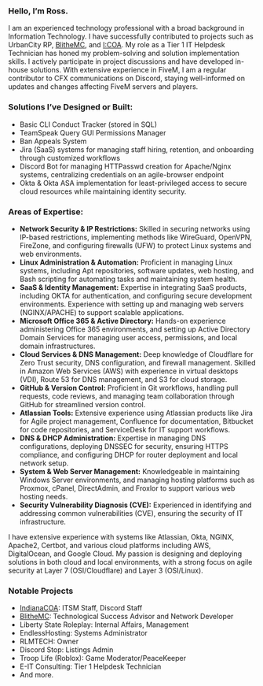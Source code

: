 ### Hello, I’m Ross.

I am an experienced technology professional with a broad background in Information Technology. I have successfully contributed to projects such as UrbanCity RP, [BlitheMC](https://blithemc.co), and [I:COA](https://indianacoa.com/team). My role as a Tier 1 IT Helpdesk Technician has honed my problem-solving and solution implementation skills. I actively participate in project discussions and have developed in-house solutions. With extensive experience in FiveM, I am a regular contributor to CFX communications on Discord, staying well-informed on updates and changes affecting FiveM servers and players.

### Solutions I’ve Designed or Built:
- Basic CLI Conduct Tracker (stored in SQL)
- TeamSpeak Query GUI Permissions Manager
- Ban Appeals System
- Jira (SaaS) systems for managing staff hiring, retention, and onboarding through customized workflows
- Discord Bot for managing HTTPasswd creation for Apache/Nginx systems, centralizing credentials on an agile-browser endpoint
- Okta & Okta ASA implementation for least-privileged access to secure cloud resources while maintaining identity security.

### Areas of Expertise:

- **Network Security & IP Restrictions:** Skilled in securing networks using IP-based restrictions, implementing methods like WireGuard, OpenVPN, FireZone, and configuring firewalls (UFW) to protect Linux systems and web environments.
- **Linux Administration & Automation:** Proficient in managing Linux systems, including Apt repositories, software updates, web hosting, and Bash scripting for automating tasks and maintaining system health.
- **SaaS & Identity Management:** Expertise in integrating SaaS products, including OKTA for authentication, and configuring secure development environments. Experience with setting up and managing web servers (NGINX/APACHE) to support scalable applications.
- **Microsoft Office 365 & Active Directory:** Hands-on experience administering Office 365 environments, and setting up Active Directory Domain Services for managing user access, permissions, and local domain infrastructures.
- **Cloud Services & DNS Management:** Deep knowledge of Cloudflare for Zero Trust security, DNS configuration, and firewall management. Skilled in Amazon Web Services (AWS) with experience in virtual desktops (VDI), Route 53 for DNS management, and S3 for cloud storage.
- **GitHub & Version Control:** Proficient in Git workflows, handling pull requests, code reviews, and managing team collaboration through GitHub for streamlined version control.
- **Atlassian Tools:** Extensive experience using Atlassian products like Jira for Agile project management, Confluence for documentation, Bitbucket for code repositories, and ServiceDesk for IT support workflows.
- **DNS & DHCP Administration:** Expertise in managing DNS configurations, deploying DNSSEC for security, ensuring HTTPS compliance, and configuring DHCP for router deployment and local network setup.
- **System & Web Server Management:** Knowledgeable in maintaining Windows Server environments, and managing hosting platforms such as Proxmox, cPanel, DirectAdmin, and Froxlor to support various web hosting needs.
- **Security Vulnerability Diagnosis (CVE):** Experienced in identifying and addressing common vulnerabilities (CVE), ensuring the security of IT infrastructure.

I have extensive experience with systems like Atlassian, Okta, NGINX, Apache2, Certbot, and various cloud platforms including AWS, DigitalOcean, and Google Cloud. My passion is designing and deploying solutions in both cloud and local environments, with a strong focus on agile security at Layer 7 (OSI/Cloudflare) and Layer 3 (OSI/Linux).


### Notable Projects

- [IndianaCOA](https://indianacoa.com): ITSM Staff, Discord Staff
- [BlitheMC](https://blithemc.co): Technological Success Advisor and Network Developer
- Liberty State Roleplay: Internal Affairs, Management
- EndlessHosting: Systems Administrator
- RLMTECH: Owner
- Discord Stop: Listings Admin
- Troop Life (Roblox): Game Moderator/PeaceKeeper
- E-IT Consulting: Tier 1 Helpdesk Technician
- And more.
